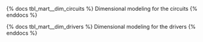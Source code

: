 {% docs tbl_mart__dim_circuits %}
Dimensional modeling for the circuits
{% enddocs %}

{% docs tbl_mart__dim_drivers %}
Dimensional modeling for the drivers
{% enddocs %}

